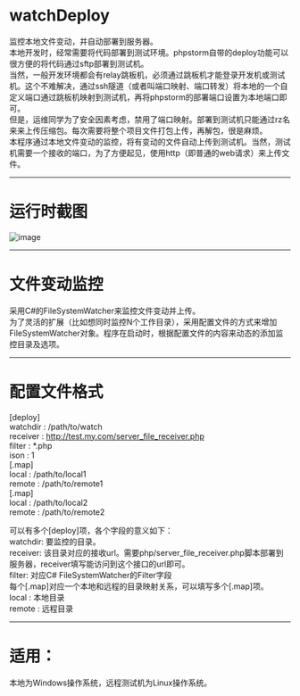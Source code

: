 # watchDeploy
监控本地文件变动，并自动部署到服务器。    
本地开发时，经常需要将代码部署到测试环境。phpstorm自带的deploy功能可以很方便的将代码通过sftp部署到测试机。    
当然，一般开发环境都会有relay跳板机，必须通过跳板机才能登录开发机或测试机。这个不难解决，通过ssh隧道（或者叫端口映射、端口转发）将本地的一个自定义端口通过跳板机映射到测试机，再将phpstorm的部署端口设置为本地端口即可。    
但是，运维同学为了安全因素考虑，禁用了端口映射。部署到测试机只能通过rz名来来上传压缩包。每次需要将整个项目文件打包上传，再解包，很是麻烦。    
本程序通过本地文件变动的监控，将有变动的文件自动上传到测试机。当然，测试机需要一个接收的端口，为了方便起见，使用http（即普通的web请求）来上传文件。    
***
# 运行时截图
![image](https://github.com/yanchenghust/watchDeploy/raw/image.png)    
***
# 文件变动监控
采用C#的FileSystemWatcher来监控文件变动并上传。    
为了灵活的扩展（比如想同时监控N个工作目录），采用配置文件的方式来增加FileSystemWatcher对象。程序在启动时，根据配置文件的内容来动态的添加监控目录及选项。    
***
# 配置文件格式
[deploy]    
watchdir : /path/to/watch    
receiver : http://test.my.com/server_file_receiver.php    
filter : *.php    
ison : 1    
[.map]    
local : /path/to/local1    
remote : /path/to/remote1    
[.map]    
local : /path/to/local2    
remote : /path/to/remote2    

可以有多个[deploy]项，各个字段的意义如下：    
watchdir: 要监控的目录。    
receiver: 该目录对应的接收url。需要php/server_file_receiver.php脚本部署到服务器，receiver填写能访问到这个接口的url即可。    
filter: 对应C# FileSystemWatcher的Filter字段    
每个[.map]对应一个本地和远程的目录映射关系，可以填写多个[.map]项。    
local : 本地目录    
remote : 远程目录    

***
# 适用：
本地为Windows操作系统，远程测试机为Linux操作系统。    

